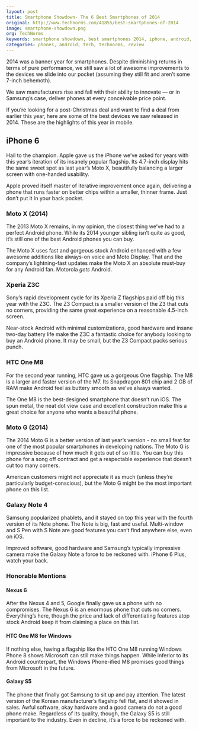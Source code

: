 ```yaml
---
layout: post
title: Smartphone Showdown- The 6 Best Smartphones of 2014
original: http://www.technorms.com/41855/best-smartphones-of-2014
image: smartphone-showdown.png
org: TechNorms
keywords: smartphone showdown, best smartphones 2014, iphone, android, htc one
categories: phones, android, tech, technorms, review
---
```


2014 was a banner year for smartphones. Despite diminishing returns in terms of pure performance, we still saw a lot of awesome improvements to the devices we slide into our pocket (assuming they still fit and aren’t some 7-inch behemoth). 

<!--break-->

We saw manufacturers rise and fall with their ability to innovate — or in Samsung’s case, deliver phones at every conceivable price point.

If you’re looking for a post-Christmas deal and want to find a deal from earlier this year, here are some of the best devices we saw released in 2014. These are the highlights of this year in mobile. 

## iPhone 6

Hail to the champion. Apple gave us the iPhone we’ve asked for years with this year’s iteration of its insanely popular flagship. Its 4.7-inch display hits the same sweet spot as last year’s Moto X, beautifully balancing a larger screen with one-handed usability. 

Apple proved itself master of iterative improvement once again, delivering a phone that runs faster on better chips within a smaller, thinner frame. Just don’t put it in your back pocket. 

### Moto X (2014)

The 2013 Moto X remains, in my opinion, the closest thing we’ve had to a perfect Android phone. While its 2014 younger sibling isn’t quite as good, it’s still one of the best Android phones you can buy. 

The Moto X uses fast and gorgeous stock Android enhanced with a few awesome additions like always-on voice and Moto Display. That and the company’s lightning-fast updates make the Moto X an absolute must-buy for any Android fan. Motorola *gets* Android.

### Xperia Z3C

Sony’s rapid development cycle for its Xperia Z flagships paid off big this year with the Z3C. The Z3 Compact is a smaller version of the Z3 that cuts no corners, providing the same great experience on a reasonable 4.5-inch screen. 

Near-stock Android with minimal customizations, good hardware and insane two-day battery life make the Z3C a fantastic choice for anybody looking to buy an Android phone. It may be small, but the Z3 Compact packs serious punch.

### HTC One M8

For the second year running, HTC gave us a gorgeous One flagship. The M8 is a larger and faster version of the M7. Its Snapdragon 801 chip and 2 GB of RAM make Android feel as buttery smooth as we’ve always wanted.

The One M8 is the best-designed smartphone that doesn’t run iOS. The spun metal, the neat dot view case and excellent construction make this a great choice for anyone who wants a beautiful phone.

### Moto G (2014)

The 2014 Moto G is a better version of last year’s version - no small feat for one of the most popular smartphones in developing nations. The Moto G is impressive because of how much it gets out of so little. You can buy this phone for a song off contract and get a respectable experience that doesn’t cut too many corners. 

American customers might not appreciate it as much (unless they’re particularly budget-conscious), but the Moto G might be the most important phone on this list.

### Galaxy Note 4

Samsung popularized phablets, and it stayed on top this year with the fourth version of its Note phone. The Note is big, fast and useful. Multi-window and S Pen with S Note are good features you can’t find anywhere else, even on iOS. 

Improved software, good hardware and Samsung’s typically impressive camera make the Galaxy Note a force to be reckoned with. iPhone 6 Plus, watch your back. 

### Honorable Mentions

#### Nexus 6

After the Nexus 4 and 5, Google finally gave us a phone with no compromises. The Nexus 6 is an enormous phone that cuts no corners. Everything’s here, though the price and lack of differentiating features atop stock Android keep it from claiming a place on this list. 

#### HTC One M8 for Windows

If nothing else, having a flagship like the HTC One M8 running Windows Phone 8 shows Microsoft can still make things happen. While inferior to its Android counterpart, the Windows Phone-ified M8 promises good things from Microsoft in the future.

#### Galaxy S5

The phone that finally got Samsung to sit up and pay attention. The latest version of the Korean manufacturer’s flagship fell flat, and it showed in sales. Awful software, okay hardware and a good camera do not a good phone make. Regardless of its quality, though, the Galaxy S5 is still important to the industry. Even in decline, it’s a force to be reckoned with. 